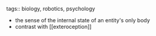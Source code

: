 tags:: biology, robotics, psychology

- the sense of the internal state of an entity's only body
- contrast with [[exteroception]]